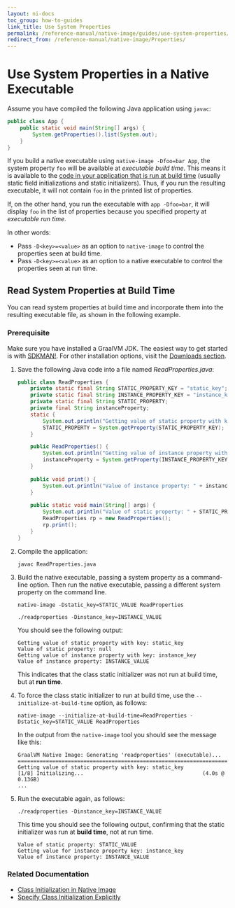 ```yaml
---
layout: ni-docs
toc_group: how-to-guides
link_title: Use System Properties
permalink: /reference-manual/native-image/guides/use-system-properties/
redirect_from: /reference-manual/native-image/Properties/
---
```


# Use System Properties in a Native Executable

Assume you have compiled the following Java application using `javac`:
```java
public class App {
    public static void main(String[] args) {
        System.getProperties().list(System.out);
    }
}
```

If you build a native executable using `native-image -Dfoo=bar App`, the system property `foo` will be available at *executable build time*. 
This means it is available to the [code in your application that is run at build time](http://www.graalvm.org/sdk/javadoc/org/graalvm/nativeimage/ImageInfo.html#inImageBuildtimeCode--) (usually static field initializations and static initializers).
Thus, if you run the resulting executable, it will not contain `foo` in the printed list of properties.

If, on the other hand, you run the executable with `app -Dfoo=bar`, it will display `foo` in the list of properties because you specified property at *executable run time*.

In other words:
* Pass `-D<key>=<value>` as an option to `native-image` to control the properties seen at build time.
* Pass `-D<key>=<value>` as an option to a native executable to control the properties seen at run time.

## Read System Properties at Build Time

You can read system properties at build time and incorporate them into the resulting executable file, as shown in the following example.

### Prerequisite 
Make sure you have installed a GraalVM JDK.
The easiest way to get started is with [SDKMAN!](https://sdkman.io/jdks#graal).
For other installation options, visit the [Downloads section](https://www.graalvm.org/downloads/).

1. Save the following Java code into a file named _ReadProperties.java_:
    ```java
    public class ReadProperties {
        private static final String STATIC_PROPERTY_KEY = "static_key";
        private static final String INSTANCE_PROPERTY_KEY = "instance_key";
        private static final String STATIC_PROPERTY;
        private final String instanceProperty;
        static {
            System.out.println("Getting value of static property with key: " + STATIC_PROPERTY_KEY);
            STATIC_PROPERTY = System.getProperty(STATIC_PROPERTY_KEY);
        }
    
        public ReadProperties() {
            System.out.println("Getting value of instance property with key: " + INSTANCE_PROPERTY_KEY);
            instanceProperty = System.getProperty(INSTANCE_PROPERTY_KEY);
        }
        
        public void print() {
            System.out.println("Value of instance property: " + instanceProperty);
        } 
        
        public static void main(String[] args) {
            System.out.println("Value of static property: " + STATIC_PROPERTY);
            ReadProperties rp = new ReadProperties();
            rp.print();
        } 
    }
    ```

2. Compile the application:
    ```shell
    javac ReadProperties.java
    ```

3. Build the native executable, passing a system property as a command-line option. Then run the native executable, passing a different system property on the command line.
    ```shell
    native-image -Dstatic_key=STATIC_VALUE ReadProperties
    ```
    ```shell
    ./readproperties -Dinstance_key=INSTANCE_VALUE
    ```

    You should see the following output:
    ```shell
    Getting value of static property with key: static_key
    Value of static property: null
    Getting value of instance property with key: instance_key
    Value of instance property: INSTANCE_VALUE
    ```

    This indicates that the class static initializer was not run at build time, but at **run time**.

4. To force the class static initializer to run at build time, use the `--initialize-at-build-time` option, as follows:
    ```shell
    native-image --initialize-at-build-time=ReadProperties -Dstatic_key=STATIC_VALUE ReadProperties
    ```
    In the output from the `native-image` tool you should see the message like this:
    ```
    GraalVM Native Image: Generating 'readproperties' (executable)...
    ==========================================================================
    Getting value of static property with key: static_key
    [1/8] Initializing...                                      (4.0s @ 0.13GB)
    ...
    ```

5. Run the executable again, as follows:
    ```shell
    ./readproperties -Dinstance_key=INSTANCE_VALUE
    ```

    This time you should see the following output, confirming that the static initializer was run at **build time**, not at run time.

    ```shell
    Value of static property: STATIC_VALUE
    Getting value for instance property key: instance_key
    Value of instance property: INSTANCE_VALUE
    ```

### Related Documentation

* [Class Initialization in Native Image](../ClassInitialization.md)
* [Specify Class Initialization Explicitly](specify-class-initialization.md)